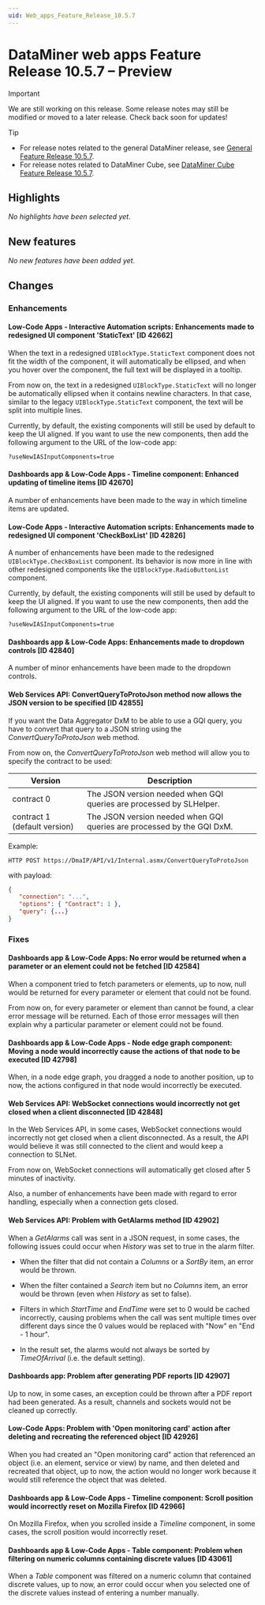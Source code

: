 ```yaml
---
uid: Web_apps_Feature_Release_10.5.7
---
```


# DataMiner web apps Feature Release 10.5.7 – Preview

> [!IMPORTANT]
> We are still working on this release. Some release notes may still be modified or moved to a later release. Check back soon for updates!

> [!TIP]
>
> - For release notes related to the general DataMiner release, see [General Feature Release 10.5.7](xref:General_Feature_Release_10.5.7).
> - For release notes related to DataMiner Cube, see [DataMiner Cube Feature Release 10.5.7](xref:Cube_Feature_Release_10.5.7).

## Highlights

*No highlights have been selected yet.*

## New features

*No new features have been added yet.*

## Changes

### Enhancements

#### Low-Code Apps - Interactive Automation scripts: Enhancements made to redesigned UI component 'StaticText' [ID 42662]

<!-- MR 10.4.0 [CU16] / 10.5.0 [CU4] - FR 10.5.7 -->

When the text in a redesigned `UIBlockType.StaticText` component does not fit the width of the component, it will automatically be ellipsed, and when you hover over the component, the full text will be displayed in a tooltip.

From now on, the text in a redesigned `UIBlockType.StaticText` will no longer be automatically ellipsed when it contains newline characters. In that case, similar to the legacy `UIBlockType.StaticText` component, the text will be split into multiple lines.

Currently, by default, the existing components will still be used by default to keep the UI aligned. If you want to use the new components, then add the following argument to the URL of the low-code app:

`?useNewIASInputComponents=true`

#### Dashboards app & Low-Code Apps - Timeline component: Enhanced updating of timeline items [ID 42670]

<!-- MR 10.4.0 [CU16] / 10.5.0 [CU4] - FR 10.5.7 -->

A number of enhancements have been made to the way in which timeline items are updated.

#### Low-Code Apps - Interactive Automation scripts: Enhancements made to redesigned UI component 'CheckBoxList' [ID 42826]

<!-- MR 10.4.0 [CU16] / 10.5.0 [CU4] - FR 10.5.7 -->

A number of enhancements have been made to the redesigned `UIBlockType.CheckBoxList` component. Its behavior is now more in line with other redesigned components like the `UIBlockType.RadioButtonList` component.

Currently, by default, the existing components will still be used by default to keep the UI aligned. If you want to use the new components, then add the following argument to the URL of the low-code app:

`?useNewIASInputComponents=true`

#### Dashboards app & Low-Code Apps: Enhancements made to dropdown controls [ID 42840]

<!-- MR 10.4.0 [CU16] / 10.5.0 [CU4] - FR 10.5.7 -->

A number of minor enhancements have been made to the dropdown controls.

#### Web Services API: ConvertQueryToProtoJson method now allows the JSON version to be specified [ID 42855]

<!-- MR 10.4.0 [CU16] / 10.5.0 [CU4] - FR 10.5.7 -->

If you want the Data Aggregator DxM to be able to use a GQI query, you have to convert that query to a JSON string using the *ConvertQueryToProtoJson* web method.

From now on, the *ConvertQueryToProtoJson* web method will allow you to specify the contract to be used:

| Version | Description |
|---------|-------------|
| contract 0 | The JSON version needed when GQI queries are processed by SLHelper. |
| contract 1 (default version) | The JSON version needed when GQI queries are processed by the GQI DxM. |

Example:

`HTTP POST https://DmaIP/API/v1/Internal.asmx/ConvertQueryToProtoJson`

with payload:

```json
{
   "connection": "...",
   "options": { "Contract": 1 },
   "query": {...}
}
```

### Fixes

#### Dashboards app & Low-Code Apps: No error would be returned when a parameter or an element could not be fetched [ID 42584]

<!-- MR 10.4.0 [CU16] / 10.5.0 [CU4] - FR 10.5.7 -->

When a component tried to fetch parameters or elements, up to now, null would be returned for every parameter or element that could not be found.

From now on, for every parameter or element than cannot be found, a clear error message will be returned. Each of those error messages will then explain why a particular parameter or element could not be found.

#### Dashboards app & Low-Code Apps - Node edge graph component: Moving a node would incorrectly cause the actions of that node to be executed [ID 42798]

<!-- MR 10.4.0 [CU16] / 10.5.0 [CU4] - FR 10.5.7 -->

When, in a node edge graph, you dragged a node to another position, up to now, the actions configured in that node would incorrectly be executed.

#### Web Services API: WebSocket connections would incorrectly not get closed when a client disconnected [ID 42848]

<!-- MR 10.4.0 [CU16] / 10.5.0 [CU4] - FR 10.5.7 -->

In the Web Services API, in some cases, WebSocket connections would incorrectly not get closed when a client disconnected. As a result, the API would believe it was still connected to the client and would keep a connection to SLNet.

From now on, WebSocket connections will automatically get closed after 5 minutes of inactivity.

Also, a number of enhancements have been made with regard to error handling, especially when a connection gets closed.

#### Web Services API: Problem with GetAlarms method [ID 42902]

<!-- MR 10.4.0 [CU16] / 10.5.0 [CU4] - FR 10.5.7 -->

When a *GetAlarms* call was sent in a JSON request, in some cases, the following issues could occur when *History* was set to true in the alarm filter.

- When the filter that did not contain a *Columns* or a *SortBy* item, an error would be thrown.

- When the filter contained a *Search* item but no *Columns* item, an error would be thrown (even when *History* as set to false).

- Filters in which *StartTime* and *EndTime* were set to 0 would be cached incorrectly, causing problems when the call was sent multiple times over different days since the 0 values would be replaced with "Now" en "End - 1 hour".

- In the result set, the alarms would not always be sorted by *TimeOfArrival* (i.e. the default setting).

#### Dashboards app: Problem after generating PDF reports [ID 42907]

<!-- MR 10.4.0 [CU16] / 10.5.0 [CU4] - FR 10.5.7 -->

Up to now, in some cases, an exception could be thrown after a PDF report had been generated. As a result, channels and sockets would not be cleaned up correctly.

#### Low-Code Apps: Problem with 'Open monitoring card' action after deleting and recreating the referenced object [ID 42926]

<!-- MR 10.4.0 [CU16] / 10.5.0 [CU4] - FR 10.5.7 -->

When you had created an "Open monitoring card" action that referenced an object (i.e. an element, service or view) by name, and then deleted and recreated that object, up to now, the action would no longer work because it would still reference the object that was deleted.

#### Dashboards app & Low-Code Apps - Timeline component: Scroll position would incorrectly reset on Mozilla Firefox [ID 42966]

<!-- MR 10.4.0 [CU16] / 10.5.0 [CU4] - FR 10.5.7 -->

On Mozilla Firefox, when you scrolled inside a *Timeline* component, in some cases, the scroll position would incorrectly reset.

#### Dashboards app & Low-Code Apps - Table component: Problem when filtering on numeric columns containing discrete values [ID 43061]

<!-- MR 10.4.0 [CU16] / 10.5.0 [CU4] - FR 10.5.7 [CU0] -->

When a *Table* component was filtered on a numeric column that contained discrete values, up to now, an error could occur when you selected one of the discrete values instead of entering a number manually.
